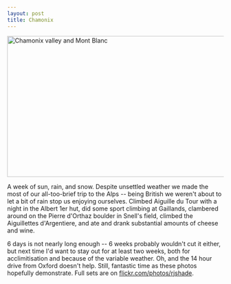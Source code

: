 ```yaml
---
layout: post
title: Chamonix
---
```


<a href="http://www.flickr.com/photos/rjshade/5963075729/lightbox" title="Chamonix valley and Mont Blanc by robbie_shade, on Flickr">
<img class='img_shadow' src="http://farm7.static.flickr.com/6003/5963075729_6fbb9f1369_z.jpg" width="640" height="328" alt="Chamonix valley and Mont Blanc">
</a>

A week of sun, rain, and snow. Despite unsettled weather we made the most of our all-too-brief trip to the Alps -- being British we weren't about to let a bit of rain stop us enjoying ourselves. Climbed Aiguille du Tour with a night in the Albert 1er hut, did some sport climbing at Gaillands, clambered around on the Pierre d'Orthaz boulder in Snell's field, climbed the Aiguillettes d'Argentiere, and ate and drank substantial amounts of cheese and wine.

6 days is not nearly long enough -- 6 weeks probably wouldn't cut it either, but next time I'd want to stay out for at least two weeks, both for acclimitisation and because of the variable weather. Oh, and the 14 hour drive from Oxford doesn't help. Still, fantastic time as these photos hopefully demonstrate. Full sets are on <a href="http://www.flickr.com/photos/rjshade/collections/72157627262230580/">flickr.com/photos/rjshade</a>. 


<div id="image_block" class="center_full_no_border">
</div>

<script type="text/javascript">
GetRandomImagesFromFlickrPhotoset(72157627253123140, 24, "#image_block");
</script>

